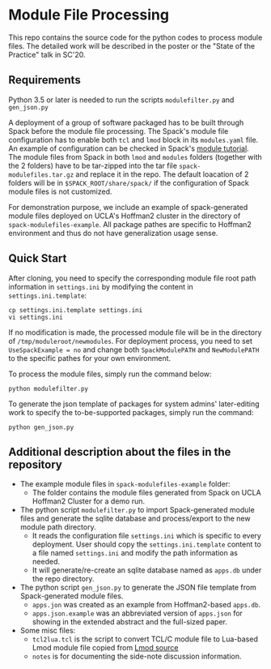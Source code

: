 # Module File Processing

This repo contains the source code for the python codes to process module files. The detailed work will be described in the poster or the "State of the Practice" talk in SC'20.

## Requirements
Python 3.5 or later is needed to run the scripts `modulefilter.py` and `gen_json.py`

A deployment of a group of software packaged has to be built through Spack before the module file processing. The Spack's module file configuration has to enable both `tcl` and `lmod` block in its `modules.yaml` file. An example of configuration can be checked in Spack's [module tutorial](https://spack-tutorial.readthedocs.io/en/latest/tutorial_modules.html). The module files from Spack in both `lmod` and `modules` folders (together with the 2 folders) have to be tar-zipped into the tar file `spack-modulefiles.tar.gz` and replace it in the repo. The default loacation of 2 folders will be in `$SPACK_ROOT/share/spack/` if the configuration of Spack module files is not customized. 

For demonstration purpose, we include an example of spack-generated module files deployed on UCLA's Hoffman2 cluster in the directory of `spack-modulefiles-example`. All package pathes are specific to Hoffman2 environment and thus do not have generalization usage sense.

## Quick Start
After cloning, you need to specify the corresponding module file root path information in `settings.ini` by modifying the content in `settings.ini.template`:

```console
cp settings.ini.template settings.ini
vi settings.ini
```

If no modification is made, the processed module file will be in the directory of `/tmp/moduleroot/newmodules`. For deployment process, you need to set `UseSpackExample = no` and change both `SpackModulePATH` and `NewModulePATH` to the specific pathes for your own environment.

To process the module files, simply run the command below:

```console
python modulefilter.py
```

To generate the json template of packages for system admins' later-editing work to specify the to-be-supported packages, simply run the command:

```console
python gen_json.py
```

## Additional description about the files in the repository

- The example module files in `spack-modulefiles-example` folder:
     -  The folder contains the module files generated from Spack on UCLA Hoffman2 Cluster for a demo run.
- The python script `modulefilter.py` to import Spack-generated module files and generate the sqlite database and process/export to the new module path directory.
    - It reads the configuration file `settings.ini` which is specific to every deployment. User should copy the `settings.ini.template` content to a file named `settings.ini` and modify the path information as needed.
    - It will generate/re-create an sqlite database named as `apps.db` under the repo directory. 
- The python script `gen_json.py` to generate the JSON file template from Spack-generated module files.
    - `apps.jon` was created as an example from Hoffman2-based `apps.db`.
    -  `apps.json.example` was an abbreviated version of `apps.json` for showing in the extended abstract and the full-sized paper.
- Some misc files:
     - `tcl2lua.tcl` is the script to convert TCL/C module file to Lua-based Lmod module file copied from [Lmod source](https://github.com/TACC/Lmod/blob/master/src/tcl2lua.tcl)
     - `notes` is for documenting the side-note discussion information.

